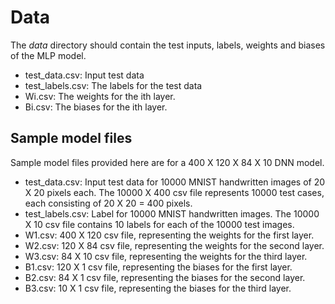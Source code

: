 # Data
The _data_ directory should contain the test inputs, labels, weights and biases of the MLP model.
- test_data.csv: Input test data
- test_labels.csv: The labels for the test data
- Wi.csv: The weights for the ith layer.
- Bi.csv: The biases for the ith layer.


## Sample model files
Sample model files provided here are for a 400 X 120 X 84 X 10 DNN model.
- test_data.csv: Input test data for 10000 MNIST handwritten images of 20 X 20 pixels each. The 10000 X 400 csv file represents 10000 test cases, each consisting of 20 X 20 = 400 pixels.
- test_labels.csv: Label for 10000 MNIST handwritten images. The 10000 X 10 csv file contains 10 labels for each of the 10000 test images.
- W1.csv: 400 X 120 csv file, representing the weights for the first layer.
- W2.csv: 120 X 84 csv file, representing the weights for the second layer.
- W3.csv: 84 X 10 csv file, representing the weights for the third layer.
- B1.csv: 120 X 1 csv file, representing the biases for the first layer.
- B2.csv: 84 X 1 csv file, representing the biases for the second layer.
- B3.csv: 10 X 1 csv file, representing the biases for the third layer.
